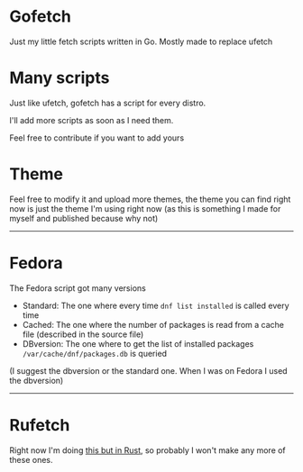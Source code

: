 # Gofetch
Just my little fetch scripts written in Go. Mostly made to replace ufetch

# Many scripts
Just like ufetch, gofetch has a script for every distro.

I'll add more scripts as soon as I need them.

Feel free to contribute if you want to add yours

# Theme
Feel free to modify it and upload more themes, the theme you can find right now is just the theme I'm using right now (as this is something I made for myself and published because why not)

---

# Fedora
The Fedora script got many versions

* Standard: The one where every time `dnf list installed` is called every time
* Cached: The one where the number of packages is read from a cache file (described in the source file)
* DBversion: The one where to get the list of installed packages `/var/cache/dnf/packages.db` is queried

(I suggest the dbversion or the standard one. When I was on Fedora I used the dbversion)

---

# Rufetch
Right now I'm doing [this but in Rust](https://github.com/DumbMahreeo/rufetch), so probably I won't make any more of these ones.
